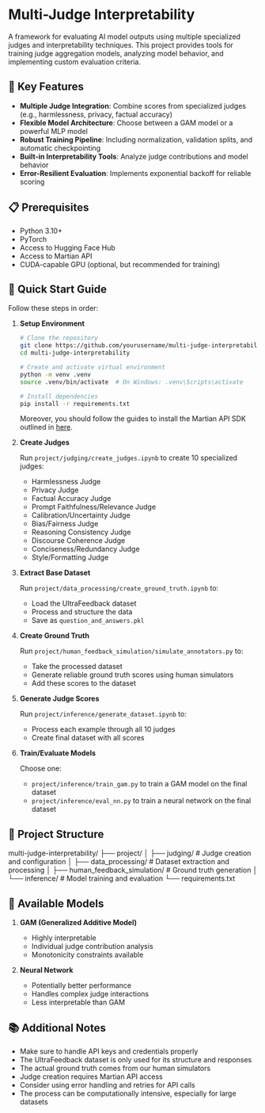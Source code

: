 # Multi-Judge Interpretability

A framework for evaluating AI model outputs using multiple specialized judges and interpretability techniques. This project provides tools for training judge aggregation models, analyzing model behavior, and implementing custom evaluation criteria.

## 🌟 Key Features

- **Multiple Judge Integration**: Combine scores from specialized judges (e.g., harmlessness, privacy, factual accuracy)
- **Flexible Model Architecture**: Choose between a GAM model or a powerful MLP model
- **Robust Training Pipeline**: Including normalization, validation splits, and automatic checkpointing
- **Built-in Interpretability Tools**: Analyze judge contributions and model behavior
- **Error-Resilient Evaluation**: Implements exponential backoff for reliable scoring

## 📋 Prerequisites

- Python 3.10+
- PyTorch
- Access to Hugging Face Hub
- Access to Martian API
- CUDA-capable GPU (optional, but recommended for training)

## 🚀 Quick Start Guide

Follow these steps in order:

1. **Setup Environment**

   ```bash
   # Clone the repository
   git clone https://github.com/yourusername/multi-judge-interpretability.git
   cd multi-judge-interpretability

   # Create and activate virtual environment
   python -m venv .venv
   source .venv/bin/activate  # On Windows: .venv\Scripts\activate

   # Install dependencies
   pip install -r requirements.txt
   ```

   Moreover, you should follow the guides to install the Martian API SDK outlined in [here](https://github.com/withmartian/martian-sdk-python).

2. **Create Judges**

   Run `project/judging/create_judges.ipynb` to create 10 specialized judges:

   - Harmlessness Judge
   - Privacy Judge
   - Factual Accuracy Judge
   - Prompt Faithfulness/Relevance Judge
   - Calibration/Uncertainty Judge
   - Bias/Fairness Judge
   - Reasoning Consistency Judge
   - Discourse Coherence Judge
   - Conciseness/Redundancy Judge
   - Style/Formatting Judge

3. **Extract Base Dataset**

   Run `project/data_processing/create_ground_truth.ipynb` to:

   - Load the UltraFeedback dataset
   - Process and structure the data
   - Save as `question_and_answers.pkl`

4. **Create Ground Truth**

   Run `project/human_feedback_simulation/simulate_annotators.py` to:

   - Take the processed dataset
   - Generate reliable ground truth scores using human simulators
   - Add these scores to the dataset

5. **Generate Judge Scores**

   Run `project/inference/generate_dataset.ipynb` to:

   - Process each example through all 10 judges
   - Create final dataset with all scores

6. **Train/Evaluate Models**

   Choose one:

   - `project/inference/train_gam.py` to train a GAM model on the final dataset
   - `project/inference/eval_nn.py` to train a neural network on the final dataset

## 📖 Project Structure

multi-judge-interpretability/
├── project/
│ ├── judging/ # Judge creation and configuration
│ ├── data_processing/ # Dataset extraction and processing
│ ├── human_feedback_simulation/ # Ground truth generation
│ └── inference/ # Model training and evaluation
└── requirements.txt

## 🔧 Available Models

1. **GAM (Generalized Additive Model)**

   - Highly interpretable
   - Individual judge contribution analysis
   - Monotonicity constraints available

2. **Neural Network**
   - Potentially better performance
   - Handles complex judge interactions
   - Less interpretable than GAM

## 📚 Additional Notes

- Make sure to handle API keys and credentials properly
- The UltraFeedback dataset is only used for its structure and responses
- The actual ground truth comes from our human simulators
- Judge creation requires Martian API access
- Consider using error handling and retries for API calls
- The process can be computationally intensive, especially for large datasets
